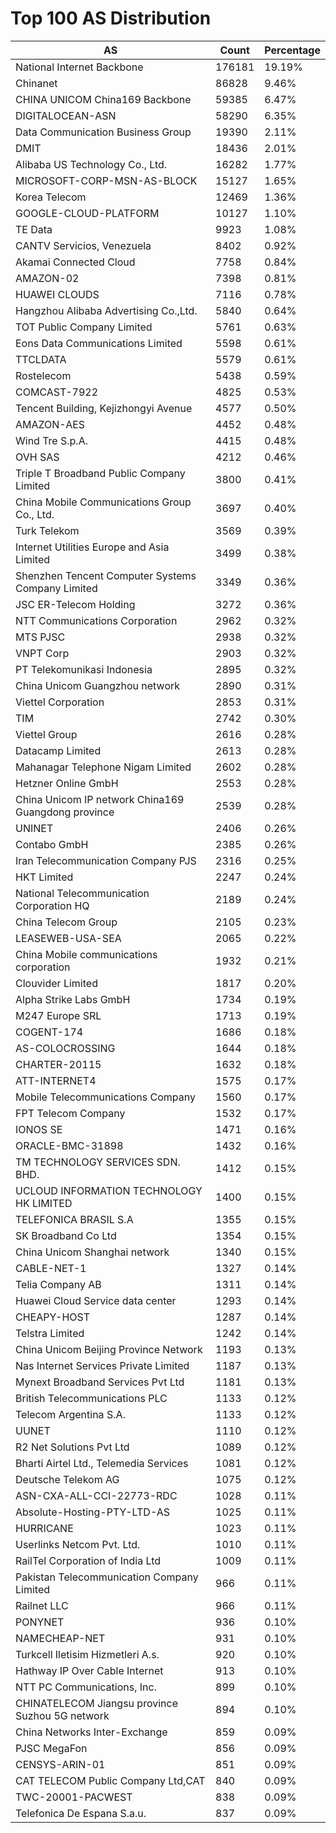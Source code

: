 # Top 100 AS Distribution
| AS | Count | Percentage |
|----|----|----|
| National Internet Backbone | 176181 | 19.19% |
| Chinanet | 86828 | 9.46% |
| CHINA UNICOM China169 Backbone | 59385 | 6.47% |
| DIGITALOCEAN-ASN | 58290 | 6.35% |
| Data Communication Business Group | 19390 | 2.11% |
| DMIT | 18436 | 2.01% |
| Alibaba US Technology Co., Ltd. | 16282 | 1.77% |
| MICROSOFT-CORP-MSN-AS-BLOCK | 15127 | 1.65% |
| Korea Telecom | 12469 | 1.36% |
| GOOGLE-CLOUD-PLATFORM | 10127 | 1.10% |
| TE Data | 9923 | 1.08% |
| CANTV Servicios, Venezuela | 8402 | 0.92% |
| Akamai Connected Cloud | 7758 | 0.84% |
| AMAZON-02 | 7398 | 0.81% |
| HUAWEI CLOUDS | 7116 | 0.78% |
| Hangzhou Alibaba Advertising Co.,Ltd. | 5840 | 0.64% |
| TOT Public Company Limited | 5761 | 0.63% |
| Eons Data Communications Limited | 5598 | 0.61% |
| TTCLDATA | 5579 | 0.61% |
| Rostelecom | 5438 | 0.59% |
| COMCAST-7922 | 4825 | 0.53% |
| Tencent Building, Kejizhongyi Avenue | 4577 | 0.50% |
| AMAZON-AES | 4452 | 0.48% |
| Wind Tre S.p.A. | 4415 | 0.48% |
| OVH SAS | 4212 | 0.46% |
| Triple T Broadband Public Company Limited | 3800 | 0.41% |
| China Mobile Communications Group Co., Ltd. | 3697 | 0.40% |
| Turk Telekom | 3569 | 0.39% |
| Internet Utilities Europe and Asia Limited | 3499 | 0.38% |
| Shenzhen Tencent Computer Systems Company Limited | 3349 | 0.36% |
| JSC ER-Telecom Holding | 3272 | 0.36% |
| NTT Communications Corporation | 2962 | 0.32% |
| MTS PJSC | 2938 | 0.32% |
| VNPT Corp | 2903 | 0.32% |
| PT Telekomunikasi Indonesia | 2895 | 0.32% |
| China Unicom Guangzhou network | 2890 | 0.31% |
| Viettel Corporation | 2853 | 0.31% |
| TIM | 2742 | 0.30% |
| Viettel Group | 2616 | 0.28% |
| Datacamp Limited | 2613 | 0.28% |
| Mahanagar Telephone Nigam Limited | 2602 | 0.28% |
| Hetzner Online GmbH | 2553 | 0.28% |
| China Unicom IP network China169 Guangdong province | 2539 | 0.28% |
| UNINET | 2406 | 0.26% |
| Contabo GmbH | 2385 | 0.26% |
| Iran Telecommunication Company PJS | 2316 | 0.25% |
| HKT Limited | 2247 | 0.24% |
| National Telecommunication Corporation HQ | 2189 | 0.24% |
| China Telecom Group | 2105 | 0.23% |
| LEASEWEB-USA-SEA | 2065 | 0.22% |
| China Mobile communications corporation | 1932 | 0.21% |
| Clouvider Limited | 1817 | 0.20% |
| Alpha Strike Labs GmbH | 1734 | 0.19% |
| M247 Europe SRL | 1713 | 0.19% |
| COGENT-174 | 1686 | 0.18% |
| AS-COLOCROSSING | 1644 | 0.18% |
| CHARTER-20115 | 1632 | 0.18% |
| ATT-INTERNET4 | 1575 | 0.17% |
| Mobile Telecommunications Company | 1560 | 0.17% |
| FPT Telecom Company | 1532 | 0.17% |
| IONOS SE | 1471 | 0.16% |
| ORACLE-BMC-31898 | 1432 | 0.16% |
| TM TECHNOLOGY SERVICES SDN. BHD. | 1412 | 0.15% |
| UCLOUD INFORMATION TECHNOLOGY HK LIMITED | 1400 | 0.15% |
| TELEFONICA BRASIL S.A | 1355 | 0.15% |
| SK Broadband Co Ltd | 1354 | 0.15% |
| China Unicom Shanghai network | 1340 | 0.15% |
| CABLE-NET-1 | 1327 | 0.14% |
| Telia Company AB | 1311 | 0.14% |
| Huawei Cloud Service data center | 1293 | 0.14% |
| CHEAPY-HOST | 1287 | 0.14% |
| Telstra Limited | 1242 | 0.14% |
| China Unicom Beijing Province Network | 1193 | 0.13% |
| Nas Internet Services Private Limited | 1187 | 0.13% |
| Mynext Broadband Services Pvt Ltd | 1181 | 0.13% |
| British Telecommunications PLC | 1133 | 0.12% |
| Telecom Argentina S.A. | 1133 | 0.12% |
| UUNET | 1110 | 0.12% |
| R2 Net Solutions Pvt Ltd | 1089 | 0.12% |
| Bharti Airtel Ltd., Telemedia Services | 1081 | 0.12% |
| Deutsche Telekom AG | 1075 | 0.12% |
| ASN-CXA-ALL-CCI-22773-RDC | 1028 | 0.11% |
| Absolute-Hosting-PTY-LTD-AS | 1025 | 0.11% |
| HURRICANE | 1023 | 0.11% |
| Userlinks Netcom Pvt. Ltd. | 1010 | 0.11% |
| RailTel Corporation of India Ltd | 1009 | 0.11% |
| Pakistan Telecommunication Company Limited | 966 | 0.11% |
| Railnet LLC | 966 | 0.11% |
| PONYNET | 936 | 0.10% |
| NAMECHEAP-NET | 931 | 0.10% |
| Turkcell Iletisim Hizmetleri A.s. | 920 | 0.10% |
| Hathway IP Over Cable Internet | 913 | 0.10% |
| NTT PC Communications, Inc. | 899 | 0.10% |
| CHINATELECOM Jiangsu province Suzhou 5G network | 894 | 0.10% |
| China Networks Inter-Exchange | 859 | 0.09% |
| PJSC MegaFon | 856 | 0.09% |
| CENSYS-ARIN-01 | 851 | 0.09% |
| CAT TELECOM Public Company Ltd,CAT | 840 | 0.09% |
| TWC-20001-PACWEST | 838 | 0.09% |
| Telefonica De Espana S.a.u. | 837 | 0.09% |
